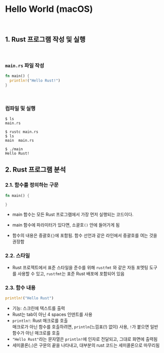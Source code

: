 # Hello World (macOS)

<br>

## 1. Rust 프로그램 작성 및 실행

<br>

### `main.rs` 파일 작성
```rust
fn main() {
  println!("Hello Rust!")
}
```

<br>

### 컴파일 및 실행
```shell
$ ls
main.rs

$ rustc main.rs
$ ls
main  main.rs

$ ./main
Hello Rust!

```



## 2. Rust 프로그램 분석


### 2.1. 함수를 정의하는 구문
```rust
fn main() {

}
```

- main 함수는 모든 Rust 프로그램에서 가장 먼저 실행되는 코드이다.

- main 함수에 파라미터가 있다면, 소괄호```()``` 안에 들어가게 됨

- 함수의 내용은 중괄호```{}```에 포함됨. 함수 선언과 같은 라인에서 중괄호를 여는 것을 권장함 

### 2.2. 스타일
- Rust 프로젝트에서 표준 스타일을 준수를 위해 ```rustfmt``` 와 같은 자동 포멧팅 도구를 사용할 수 있고, ```rustfmt```는 표준 Rust 배포에 포함되어 있음


### 2.3. 함수 내용
```rust
println!("Hello Rust")
```
- 기능: 스크린에 텍스트를 출력
- Rust는 tab이 아닌 4 spaces 인덴트를 사용
- ```println!```: Rust 매크로를 호출 <br>
매크로가 아닌 함수를 호출하려면, ```println```(느낌표(!) 없이) 사용, ```!```가 붙으면 일반 함수가 아닌 매크로를 호출
- ```"Hello Rust"```라는 문자열은 ```println!```에 인자로 전달되고, 그대로 화면에 출력됨
- 세미콜론(```;```)은 구문의 끝을 나타내고, 대부분의 rust 코드는 세미콜론으로 마무리됨

